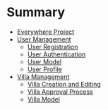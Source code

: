 # Summary

- [Everywhere Project](./everywhere-project-documentation.md)
- [User Management]()
  - [User Registration](./user-registration.md)
  - [User Authentication](./user-authentication.md)
  - [User Model](./user.md)
  - [User Profile](./userprofile.md)
- [Villa Management]()
  - [Villa Creation and Editing](./villa-creation-and-editing.md)
  - [Villa Approval Process](./villa-approval-process.md)
  - [Villa Model](./villa.md)
